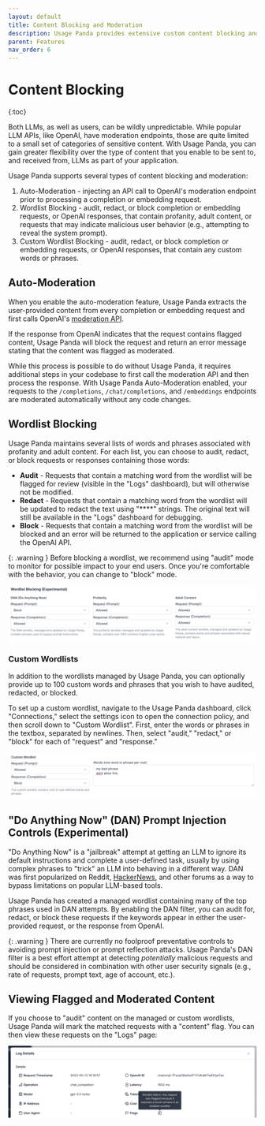 ```yaml
---
layout: default
title: Content Blocking and Moderation
description: Usage Panda provides extensive custom content blocking and moderation controls for OpenAI API requests.
parent: Features
nav_order: 6
---
```


# Content Blocking
{:toc}

Both LLMs, as well as users, can be wildly unpredictable. While popular LLM APIs, like OpenAI, have moderation endpoints, those are quite limited to a small set of categories of sensitive content. With Usage Panda, you can gain greater flexibility over the type of content that you enable to be sent to, and received from, LLMs as part of your application.

Usage Panda supports several types of content blocking and moderation:

1. Auto-Moderation - injecting an API call to OpenAI's moderation endpoint prior to processing a completion or embedding request.
2. Wordlist Blocking - audit, redact, or block completion or embedding requests, or OpenAI responses, that contain profanity, adult content, or requests that may indicate malicious user behavior (e.g., attempting to reveal the system prompt).
3. Custom Wordlist Blocking - audit, redact, or block completion or embedding requests, or OpenAI responses, that contain any custom words or phrases.

## Auto-Moderation
When you enable the auto-moderation feature, Usage Panda extracts the user-provided content from every completion or embedding request and first calls OpenAI's [moderation API](https://platform.openai.com/docs/api-reference/moderations/create).

If the response from OpenAI indicates that the request contains flagged content, Usage Panda will block the request and return an error message stating that the content was flagged as moderated.

While this process is possible to do without Usage Panda, it requires additional steps in your codebase to first call the moderation API and then process the response. With Usage Panda Auto-Moderation enabled, your requests to the `/completions`, `/chat/completions`, and `/embeddings` endpoints are moderated automatically without any code changes.

## Wordlist Blocking
Usage Panda maintains several lists of words and phrases associated with profanity and adult content. For each list, you can choose to audit, redact, or block requests or responses containing those words:

* **Audit** - Requests that contain a matching word from the wordlist will be flagged for review (visible in the "Logs" dashboard), but will otherwise not be modified.
* **Redact** - Requests that contain a matching word from the wordlist will be updated to redact the text using "****" strings. The original text will still be available in the "Logs" dashboard for debugging.
* **Block** - Requests that contain a matching word from the wordlist will be blocked and an error will be returned to the application or service calling the OpenAI API.

{: .warning }
Before blocking a wordlist, we recommend using "audit" mode to monitor for possible impact to your end users. Once you're comfortable with the behavior, you can change to "block" mode.

![Usage Panda Content Blocks](../assets/images/usage-panda-content-blocks.png)

### Custom Wordlists
In addition to the wordlists managed by Usage Panda, you can optionally provide up to 100 custom words and phrases that you wish to have audited, redacted, or blocked.

To set up a custom wordlist, navigate to the Usage Panda dashboard, click "Connections," select the settings icon to open the connection policy, and then scroll down to "Custom Wordlist". First, enter the words or phrases in the textbox, separated by newlines. Then, select "audit," "redact," or "block" for each of "request" and "response."

![Usage Panda Content Blocks](../assets/images/usage-panda-custom-wordlist.png)

## "Do Anything Now" (DAN) Prompt Injection Controls (Experimental)
"Do Anything Now" is a "jailbreak" attempt at getting an LLM to ignore its default instructions and complete a user-defined task, usually by using complex phrases to "trick" an LLM into behaving in a different way. DAN was first popularized on Reddit, [HackerNews](https://news.ycombinator.com/item?id=34676043), and other forums as a way to bypass limitations on popular LLM-based tools.

Usage Panda has created a managed wordlist containing many of the top phrases used in DAN attempts. By enabling the DAN filter, you can audit for, redact, or block these requests if the keywords appear in either the user-provided request, or the response from OpenAI.

{: .warning }
There are currently no foolproof preventative controls to avoiding prompt injection or prompt reflection attacks. Usage Panda's DAN filter is a best effort attempt at detecting _potentially_ malicious requests and should be considered in combination with other user security signals (e.g., rate of requests, prompt text, age of account, etc.).

## Viewing Flagged and Moderated Content
If you choose to "audit" content on the managed or custom wordlists, Usage Panda will mark the matched requests with a "content" flag. You can then view these requests on the "Logs" page:

![Usage Panda Content Blocks](../assets/images/usage-panda-flagged-log.png)